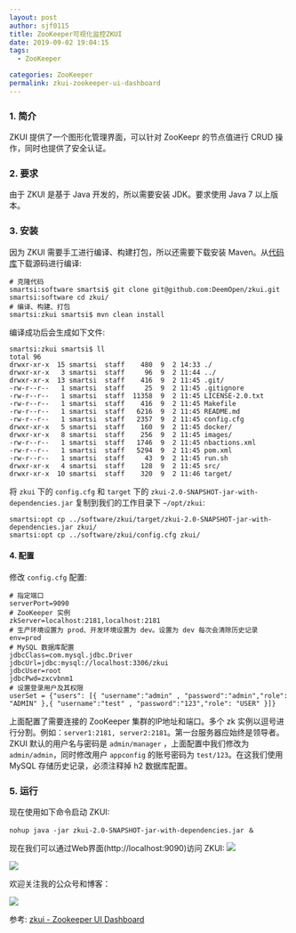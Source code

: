 ```yaml
---
layout: post
author: sjf0115
title: ZooKeeper可视化监控ZKUI
date: 2019-09-02 19:04:15
tags:
  - ZooKeeper

categories: ZooKeeper
permalink: zkui-zookeeper-ui-dashboard
---
```


### 1. 简介

ZKUI 提供了一个图形化管理界面，可以针对 ZooKeepr 的节点值进行 CRUD 操作，同时也提供了安全认证。

### 2. 要求

由于 ZKUI 是基于 Java 开发的，所以需要安装 JDK。要求使用 Java 7 以上版本。

### 3. 安装

因为 ZKUI 需要手工进行编译、构建打包，所以还需要下载安装 Maven。从[代码库](https://github.com/DeemOpen/zkui)下载源码进行编译:
```
# 克隆代码
smartsi:software smartsi$ git clone git@github.com:DeemOpen/zkui.git
smartsi:software cd zkui/
# 编译、构建、打包
smartsi:zkui smartsi$ mvn clean install
```
编译成功后会生成如下文件:
```
smartsi:zkui smartsi$ ll
total 96
drwxr-xr-x  15 smartsi  staff    480  9  2 14:33 ./
drwxr-xr-x   3 smartsi  staff     96  9  2 11:44 ../
drwxr-xr-x  13 smartsi  staff    416  9  2 11:45 .git/
-rw-r--r--   1 smartsi  staff     25  9  2 11:45 .gitignore
-rw-r--r--   1 smartsi  staff  11358  9  2 11:45 LICENSE-2.0.txt
-rw-r--r--   1 smartsi  staff    416  9  2 11:45 Makefile
-rw-r--r--   1 smartsi  staff   6216  9  2 11:45 README.md
-rw-r--r--   1 smartsi  staff   2357  9  2 11:45 config.cfg
drwxr-xr-x   5 smartsi  staff    160  9  2 11:45 docker/
drwxr-xr-x   8 smartsi  staff    256  9  2 11:45 images/
-rw-r--r--   1 smartsi  staff   1746  9  2 11:45 nbactions.xml
-rw-r--r--   1 smartsi  staff   5294  9  2 11:45 pom.xml
-rw-r--r--   1 smartsi  staff     43  9  2 11:45 run.sh
drwxr-xr-x   4 smartsi  staff    128  9  2 11:45 src/
drwxr-xr-x  10 smartsi  staff    320  9  2 11:46 target/
```
将 `zkui` 下的 `config.cfg` 和 `target` 下的 `zkui-2.0-SNAPSHOT-jar-with-dependencies.jar` 复制到我们的工作目录下 `~/opt/zkui`:
```
smartsi:opt cp ../software/zkui/target/zkui-2.0-SNAPSHOT-jar-with-dependencies.jar zkui/
smartsi:opt cp ../software/zkui/config.cfg zkui/
```
#### 4. 配置

修改 `config.cfg` 配置:
```
# 指定端口
serverPort=9090
# ZooKeeper 实例
zkServer=localhost:2181,localhost:2181
# 生产环境设置为 prod、开发环境设置为 dev。设置为 dev 每次会清除历史记录
env=prod
# MySQL 数据库配置
jdbcClass=com.mysql.jdbc.Driver
jdbcUrl=jdbc:mysql://localhost:3306/zkui
jdbcUser=root
jdbcPwd=zxcvbnm1
# 设置登录用户及其权限
userSet = {"users": [{ "username":"admin" , "password":"admin","role": "ADMIN" },{ "username":"test" , "password":"123","role": "USER" }]}
```
上面配置了需要连接的 ZooKeeper 集群的IP地址和端口。多个 zk 实例以逗号进行分割。例如：`server1:2181, server2:2181`。第一台服务器应始终是领导者。ZKUI 默认的用户名与密码是 `admin/manager` ，上面配置中我们修改为 `admin/admin`，同时修改用户 `appconfig` 的账号密码为 `test/123`。在这我们使用 MySQL 存储历史记录，必须注释掉 h2 数据库配置。

### 5. 运行

现在使用如下命令启动 ZKUI:
```
nohup java -jar zkui-2.0-SNAPSHOT-jar-with-dependencies.jar ＆
```
现在我们可以通过Web界面(http://localhost:9090)访问 ZKUI:
![](https://github.com/sjf0115/PubLearnNotes/blob/master/image/ZooKeeper/zkui-zookeeper-ui-dashboard-1.jpg?raw=true)

![](https://github.com/sjf0115/PubLearnNotes/blob/master/image/ZooKeeper/zkui-zookeeper-ui-dashboard-2.jpg?raw=true)

欢迎关注我的公众号和博客：

![](https://github.com/sjf0115/PubLearnNotes/blob/master/image/Other/smartsi.jpg?raw=true)

参考: [zkui - Zookeeper UI Dashboard](https://github.com/DeemOpen/zkui)
